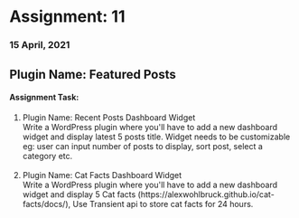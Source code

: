 # Assignment: 11
### 15 April, 2021

## Plugin Name: Featured Posts
#### Assignment Task:
<ol>
<li>Plugin Name: Recent Posts Dashboard Widget<br>
Write a WordPress plugin where you'll have to add a new dashboard widget and display latest 5 posts title. Widget needs to be customizable eg: user can input number of posts to display, sort post, select a category etc.<br><br></li>

<li>Plugin Name: Cat Facts Dashboard Widget<br>
Write a WordPress plugin where you'll have to add a new dashboard widget and display 5 Cat facts (https://alexwohlbruck.github.io/cat-facts/docs/), Use Transient api to store cat facts for 24 hours.<br><br></li>
</ol>
<br>
